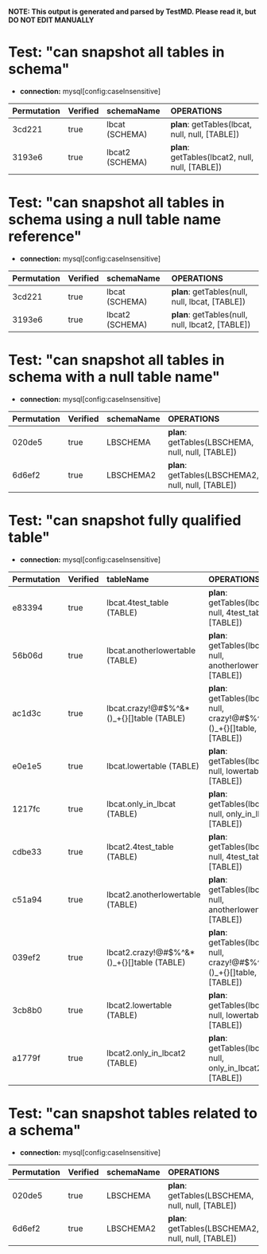 **NOTE: This output is generated and parsed by TestMD. Please read it, but DO NOT EDIT MANUALLY**

# Test: "can snapshot all tables in schema" #

- **connection:** mysql[config:caseInsensitive]

| Permutation | Verified | schemaName      | OPERATIONS
| :---------- | :------- | :-------------- | :------
| 3cd221      | true     | lbcat (SCHEMA)  | **plan**: getTables(lbcat, null, null, [TABLE])
| 3193e6      | true     | lbcat2 (SCHEMA) | **plan**: getTables(lbcat2, null, null, [TABLE])

# Test: "can snapshot all tables in schema using a null table name reference" #

- **connection:** mysql[config:caseInsensitive]

| Permutation | Verified | schemaName      | OPERATIONS
| :---------- | :------- | :-------------- | :------
| 3cd221      | true     | lbcat (SCHEMA)  | **plan**: getTables(null, null, lbcat, [TABLE])
| 3193e6      | true     | lbcat2 (SCHEMA) | **plan**: getTables(null, null, lbcat2, [TABLE])

# Test: "can snapshot all tables in schema with a null table name" #

- **connection:** mysql[config:caseInsensitive]

| Permutation | Verified | schemaName | OPERATIONS
| :---------- | :------- | :--------- | :------
| 020de5      | true     | LBSCHEMA   | **plan**: getTables(LBSCHEMA, null, null, [TABLE])
| 6d6ef2      | true     | LBSCHEMA2  | **plan**: getTables(LBSCHEMA2, null, null, [TABLE])

# Test: "can snapshot fully qualified table" #

- **connection:** mysql[config:caseInsensitive]

| Permutation | Verified | tableName                                 | OPERATIONS
| :---------- | :------- | :---------------------------------------- | :------
| e83394      | true     | lbcat.4test_table (TABLE)                 | **plan**: getTables(lbcat, null, 4test_table, [TABLE])
| 56b06d      | true     | lbcat.anotherlowertable (TABLE)           | **plan**: getTables(lbcat, null, anotherlowertable, [TABLE])
| ac1d3c      | true     | lbcat.crazy!@#$%^&*()_+{}[]table (TABLE)  | **plan**: getTables(lbcat, null, crazy!@#$%^&*()_+{}[]table, [TABLE])
| e0e1e5      | true     | lbcat.lowertable (TABLE)                  | **plan**: getTables(lbcat, null, lowertable, [TABLE])
| 1217fc      | true     | lbcat.only_in_lbcat (TABLE)               | **plan**: getTables(lbcat, null, only_in_lbcat, [TABLE])
| cdbe33      | true     | lbcat2.4test_table (TABLE)                | **plan**: getTables(lbcat2, null, 4test_table, [TABLE])
| c51a94      | true     | lbcat2.anotherlowertable (TABLE)          | **plan**: getTables(lbcat2, null, anotherlowertable, [TABLE])
| 039ef2      | true     | lbcat2.crazy!@#$%^&*()_+{}[]table (TABLE) | **plan**: getTables(lbcat2, null, crazy!@#$%^&*()_+{}[]table, [TABLE])
| 3cb8b0      | true     | lbcat2.lowertable (TABLE)                 | **plan**: getTables(lbcat2, null, lowertable, [TABLE])
| a1779f      | true     | lbcat2.only_in_lbcat2 (TABLE)             | **plan**: getTables(lbcat2, null, only_in_lbcat2, [TABLE])

# Test: "can snapshot tables related to a schema" #

- **connection:** mysql[config:caseInsensitive]

| Permutation | Verified | schemaName | OPERATIONS
| :---------- | :------- | :--------- | :------
| 020de5      | true     | LBSCHEMA   | **plan**: getTables(LBSCHEMA, null, null, [TABLE])
| 6d6ef2      | true     | LBSCHEMA2  | **plan**: getTables(LBSCHEMA2, null, null, [TABLE])
